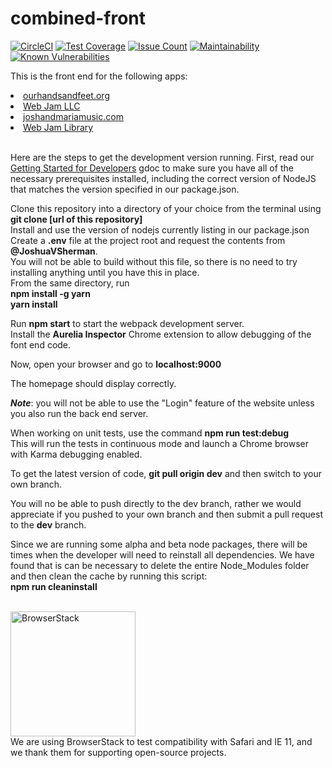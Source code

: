 # combined-front
[![CircleCI](https://circleci.com/gh/WebJamApps/combined-front.svg?style=svg)](https://circleci.com/gh/WebJamApps/combined-front)
[![Test Coverage](https://codeclimate.com/github/WebJamApps/combined-front/badges/coverage.svg)](https://codeclimate.com/github/WebJamApps/combined-front/coverage)
[![Issue Count](https://codeclimate.com/github/WebJamApps/combined-front/badges/issue_count.svg)](https://codeclimate.com/github/WebJamApps/combined-front/issues)
[![Maintainability](https://api.codeclimate.com/v1/badges/cd44da430d179188ea8e/maintainability)](https://codeclimate.com/github/WebJamApps/combined-front/maintainability)
[![Known Vulnerabilities](https://snyk.io/test/github/webjamapps/combined-front/badge.svg)](https://snyk.io/test/github/webjamapps/combined-front)

This is the front end for the following apps:
<ui>
<li><a href="http://www.ourhandsandfeet.org">ourhandsandfeet.org</a></li>
<li><a href="https://www.web-jam.com">Web Jam LLC</a></li>
<li><a href="http://www.joshandmariamusic.com">joshandmariamusic.com</a></li>
<li><a href="https://www.web-jam.com/library">Web Jam Library</a></li>
</ul>

<br> Here are the steps to get the development version running. First, read our <a href="https://docs.google.com/document/d/1_QDDbqmBrJuGqBoib59fmgYtls03dAXXuLqRR5roPO4/edit">Getting Started for Developers</a> gdoc to make sure you have all of the necessary prerequisites installed, including the correct version of NodeJS that matches the version specified in our package.json.

Clone this repository into a directory of your choice from the terminal using <b>git clone [url of this repository]</b><br>
Install and use the version of nodejs currently listing in our package.json<br>
Create a <b>.env</b> file at the project root and request the contents from <b>@JoshuaVSherman</b>.<br>You will not be able to build without this file, so there is no need to try installing anything until you have this in place.<br>
From the same directory, run
<br><b>npm install -g yarn</b>
<br><b>yarn install</b><br>

Run <b>npm start</b> to start the webpack development server.<br>
Install the <b>Aurelia Inspector</b> Chrome extension to allow debugging of the font end code.

Now, open your browser and go to <b>localhost:9000</b>

The homepage should display correctly.

<b><i>Note</b></i>: you will not be able to use the "Login" feature of the website unless you also run the back end server.

When working on unit tests, use the command <b>npm run test:debug</b><br>
This will run the tests in continuous mode and launch a Chrome browser with Karma debugging enabled.

To get the latest version of code, <b>git pull origin dev</b> and then switch to your own branch.

You will no be able to push directly to the dev branch, rather we would appreciate if you pushed to your own branch and then submit a pull request to the <b>dev</b> branch.

Since we are running some alpha and beta node packages, there will be times when the developer will need to reinstall all dependencies.
We have found that is can be necessary to delete the entire Node_Modules folder and then clean the cache by running this script:<br>
<b>npm run cleaninstall</b><br>

<br>
<a href="https://www.browserstack.com"><img src="https://d3but80xmlhqzj.cloudfront.net/production/images/static/header/header-logo.svg" alt="BrowserStack" width="200px"/></a>
<br>We are using BrowserStack to test compatibility with Safari and IE 11, and we thank them for supporting open-source projects.
